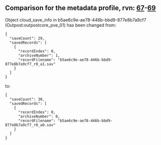 ## Comparison for the metadata profile, rvn: [67](https://github.com/PRO100KatYT/FortniteProfileRevisions/tree/main/profiles/metadata/67%20metadata.json)-[69](https://github.com/PRO100KatYT/FortniteProfileRevisions/tree/main/profiles/metadata/69%20metadata.json)

Object cloud_save_info in b5ae6c9e-ae78-446b-bbd9-877e8b7a9cf7 (Outpost:outpostcore_pve_01) has been changed from:

```
{
  "saveCount": 29,
  "savedRecords": [
    {
      "recordIndex": 0,
      "archiveNumber": 1,
      "recordFilename": "b5ae6c9e-ae78-446b-bbd9-877e8b7a9cf7_r0_a1.sav"
    }
  ]
}
```

to:

```
{
  "saveCount": 30,
  "savedRecords": [
    {
      "recordIndex": 0,
      "archiveNumber": 0,
      "recordFilename": "b5ae6c9e-ae78-446b-bbd9-877e8b7a9cf7_r0_a0.sav"
    }
  ]
}
```

<br><br>
